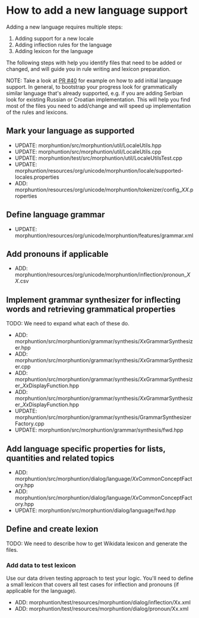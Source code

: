 # How to add a new language support

Adding a new language requires multiple steps:
1. Adding support for a new locale
2. Adding inflection rules for the language
3. Adding lexicon for the language

The following steps with help you identify files that need to be added or changed, and will guide you in rule writing and lexicon preparation.

NOTE: Take a look at [PR #40](https://github.com/unicode-org/inflection/pull/40) for example on how to add initial language support.
In general, to bootstrap your progress look for grammatically similar language that's already supported, e.g. if you are adding Serbian look for existing Russian or Croatian implementation.
This will help you find most of the files you need to add/change and will speed up implementation of the rules and lexicons.

## Mark your language as supported
* UPDATE: morphuntion/src/morphuntion/util/LocaleUtils.hpp
* UPDATE: morphuntion/src/morphuntion/util/LocaleUtils.cpp
* UPDATE: morphuntion/test/src/morphuntion/util/LocaleUtilsTest.cpp
* UPDATE: morphuntion/resources/org/unicode/morphuntion/locale/supported-locales.properties
* ADD: morphuntion/resources/org/unicode/morphuntion/tokenizer/config_*XX*.properties

## Define language grammar
* UPDATE: morphuntion/resources/org/unicode/morphuntion/features/grammar.xml

## Add pronouns if applicable
* ADD: morphuntion/resources/org/unicode/morphuntion/inflection/pronoun_*XX*.csv

## Implement grammar synthesizer for inflecting words and retrieving grammatical properties
TODO: We need to expand what each of these do.
* ADD: morphuntion/src/morphuntion/grammar/synthesis/*Xx*GrammarSynthesizer.hpp
* ADD: morphuntion/src/morphuntion/grammar/synthesis/*Xx*GrammarSynthesizer.cpp
* ADD: morphuntion/src/morphuntion/grammar/synthesis/*Xx*GrammarSynthesizer_*Xx*DisplayFunction.hpp
* ADD: morphuntion/src/morphuntion/grammar/synthesis/*Xx*GrammarSynthesizer_*Xx*DisplayFunction.hpp
* UPDATE: morphuntion/src/morphuntion/grammar/synthesis/GrammarSynthesizerFactory.cpp
* UPDATE: morphuntion/src/morphuntion/grammar/synthesis/fwd.hpp

## Add language specific properties for lists, quantities and related topics
* ADD: morphuntion/src/morphuntion/dialog/language/*Xx*CommonConceptFactory.hpp
* ADD: morphuntion/src/morphuntion/dialog/language/*Xx*CommonConceptFactory.hpp
* UPDATE: morphuntion/src/morphuntion/dialog/language/fwd.hpp

## Define and create lexion
TODO: We need to describe how to get Wikidata lexicon and generate the files.

### Add data to test lexicon
Use our data driven testing approach to test your logic. You'll need to define a small lexicon that covers all test cases for inflection and pronouns (if applicable for the language).

* ADD: morphuntion/test/resources/morphuntion/dialog/inflection/Xx.xml
* ADD: morphuntion/test/resources/morphuntion/dialog/pronoun/Xx.xml

